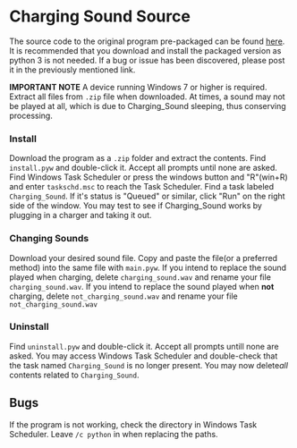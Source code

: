 # Charging Sound Source
The source code to the original program pre-packaged can be found [here](https://github.com/TomTheCatt/Charging-Sound). It is recommended that you download and install the packaged version as python 3 is not needed. If a bug or issue has been discovered, please post it in the previously mentioned link.

**IMPORTANT NOTE**
A device running Windows 7 or higher is required. Extract all files from `.zip` file when downloaded. At times, a sound may not be played at all, which is due to Charging_Sound sleeping, thus conserving processing.

### Install
Download the program as a `.zip` folder and extract the contents. Find `install.pyw` and double-click it. Accept all prompts until none are asked. Find Windows Task Scheduler or press the windows button and "R"(win+R) and enter `taskschd.msc` to reach the Task Scheduler. Find a task labeled `Charging_Sound`. If it's status is "Queued" or similar, click "Run" on the right side of the window. You may test to see if Charging_Sound works by plugging in a charger and taking it out.

### Changing Sounds
Download your desired sound file. Copy and paste the file(or a preferred method) into the same file with `main.pyw`. If you intend to replace the sound played when charging, delete `charging_sound.wav` and rename your file `charging_sound.wav`. If you intend to replace the sound played when **not** charging, delete `not_charging_sound.wav` and rename your file `not_charging_sound.wav`

### Uninstall
Find `uninstall.pyw` and double-click it. Accept all prompts untill none are asked. You may access Windows Task Scheduler and double-check that the task named `Charging_Sound` is no longer present. You may now delete*all* contents related to `Charging_Sound`.

## Bugs
If the program is not working, check the directory in Windows Task Scheduler. Leave `/c python` in when replacing the paths.
